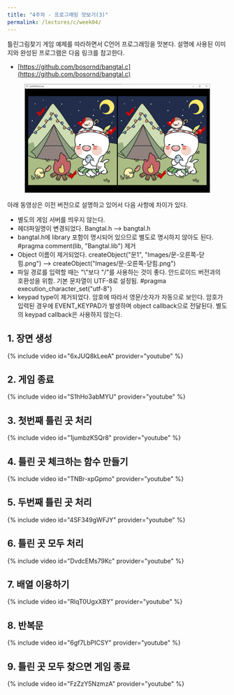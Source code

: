```yaml
---
title: "4주차 - 프로그래밍 맛보기(3)"
permalink: /lectures/c/week04/
---
```

틀린그림찾기 게임 예제를 따라하면서 C언어 프로그래밍을 맛본다.
설명에 사용된 이미지와 완성된 프로그램은 다음 링크를 참고한다.
- [https://github.com/bosornd/bangtal.c](https://github.com/bosornd/bangtal.c)

<figure>
  <img src="/assets/images/differences.png" alt="틀린그림찾기">
</figure>

아래 동영상은 이전 버전으로 설명하고 있어서 다음 사항에 차이가 있다.

- 별도의 게임 서버를 띄우지 않는다.
- 헤더파일명이 변경되었다. Bangtal.h --> bangtal.h
- bangtal.h에 library 포함이 명시되어 있으므로
  별도로 명시하지 않아도 된다. #pragma comment(lib, "Bangtal.lib") 제거
- Object 이름이 제거되었다.
  createObject("문1", "Images/문-오른쪽-닫힘.png")
  --> createObject("Images/문-오른쪽-닫힘.png")
- 파일 경로를 입력할 때는 "\\"보다 "/"를 사용하는 것이 좋다.
  안드로이드 버전과의 호환성을 위함.
  기본 문자열이 UTF-8로 설정됨. #pragma execution_character_set("utf-8")
- keypad type이 제거되었다.
  암호에 따라서 영문/숫자가 자동으로 보인다.
  암호가 입력된 경우에 EVENT_KEYPAD가 발생하며 object callback으로 전달된다.
  별도의 keypad callback은 사용하지 않는다.

## 1. 장면 생성
{% include video id="6xJUQ8kLeeA" provider="youtube" %}

## 2. 게임 종료
{% include video id="S1hHo3abMYU" provider="youtube" %}

## 3. 첫번째 틀린 곳 처리
{% include video id="1jumbzKSQr8" provider="youtube" %}

## 4. 틀린 곳 체크하는 함수 만들기
{% include video id="TNBr-xpGpmo" provider="youtube" %}

## 5. 두번째 틀린 곳 처리
{% include video id="4SF349gWFJY" provider="youtube" %}

## 6. 틀린 곳 모두 처리
{% include video id="DvdcEMs79Kc" provider="youtube" %}

## 7. 배열 이용하기
{% include video id="RlqT0UgxXBY" provider="youtube" %}

## 8. 반복문
{% include video id="6gf7LbPICSY" provider="youtube" %}

## 9. 틀린 곳 모두 찾으면 게임 종료
{% include video id="FzZzY5NzmzA" provider="youtube" %}
